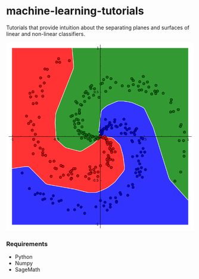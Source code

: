 # machine-learning-tutorials

Tutorials that provide intuition about the separating planes and surfaces of
linear and non-linear classifiers.

![hyperplanes](images/hyperplanes.png)

### Requirements

- Python
- Numpy
- SageMath
